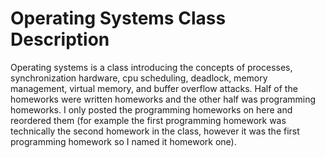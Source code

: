 # Operating Systems Class Description
Operating systems is a class introducing the concepts of processes, synchronization hardware, cpu scheduling, deadlock, memory management, virtual memory, and buffer overflow attacks. Half of the homeworks were written homeworks and the other half was programming homeworks. I only posted the programming homeworks on here and reordered them (for example the first programming homework was technically the second homework in the class, however it was the first programming homework so I named it homework one). 
